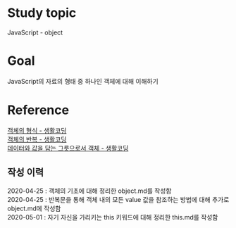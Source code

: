 # Study topic
  
JavaScript - object  
  
# Goal
  
JavaScript의 자료의 형태 중 하나인 객체에 대해 이해하기  
  
# Reference
  
<a href = "https://opentutorials.org/course/3332/21143" target = "_blank">객체의 형식 - 생활코딩</a>  
<a href = "https://opentutorials.org/course/3332/21144" target = "_blank">객체의 반복 - 생활코딩</a>  
<a href = "https://opentutorials.org/course/3332/21146" target = "_blank">데이터와 값을 담는 그릇으로서 객체 - 생활코딩</a>  
  
## 작성 이력
  
2020-04-25 : 객체의 기초에 대해 정리한 object.md를 작성함  
2020-04-25 : 반복문을 통해 객체 내의 모든 value 값을 참조하는 방법에 대해 추가로 object.md에 작성함  
2020-05-01 : 자기 자신을 가리키는 this 키워드에 대해 정리한 this.md를 작성함  
